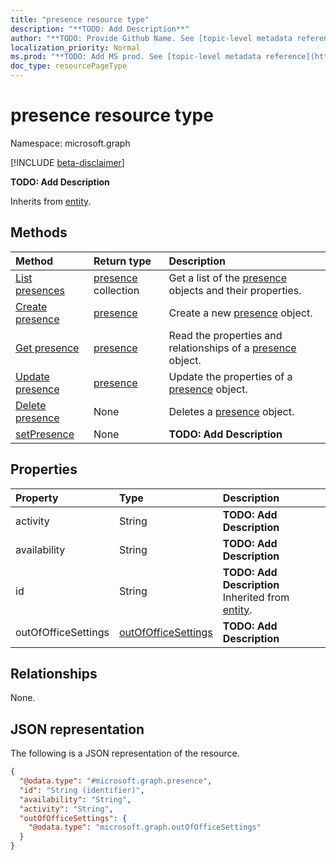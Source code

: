 ```yaml
---
title: "presence resource type"
description: "**TODO: Add Description**"
author: "**TODO: Provide Github Name. See [topic-level metadata reference](https://msgo.azurewebsites.net/add/document/guidelines/metadata.html#topic-level-metadata)**"
localization_priority: Normal
ms.prod: "**TODO: Add MS prod. See [topic-level metadata reference](https://msgo.azurewebsites.net/add/document/guidelines/metadata.html#topic-level-metadata)**"
doc_type: resourcePageType
---
```


# presence resource type

Namespace: microsoft.graph

[!INCLUDE [beta-disclaimer](../../includes/beta-disclaimer.md)]

**TODO: Add Description**


Inherits from [entity](../resources/entity.md).

## Methods
|Method|Return type|Description|
|:---|:---|:---|
|[List presences](../api/presence-list.md)|[presence](../resources/presence.md) collection|Get a list of the [presence](../resources/presence.md) objects and their properties.|
|[Create presence](../api/presence-create.md)|[presence](../resources/presence.md)|Create a new [presence](../resources/presence.md) object.|
|[Get presence](../api/presence-get.md)|[presence](../resources/presence.md)|Read the properties and relationships of a [presence](../resources/presence.md) object.|
|[Update presence](../api/presence-update.md)|[presence](../resources/presence.md)|Update the properties of a [presence](../resources/presence.md) object.|
|[Delete presence](../api/presence-delete.md)|None|Deletes a [presence](../resources/presence.md) object.|
|[setPresence](../api/presence-setpresence.md)|None|**TODO: Add Description**|

## Properties
|Property|Type|Description|
|:---|:---|:---|
|activity|String|**TODO: Add Description**|
|availability|String|**TODO: Add Description**|
|id|String|**TODO: Add Description** Inherited from [entity](../resources/entity.md).|
|outOfOfficeSettings|[outOfOfficeSettings](../resources/outofofficesettings.md)|**TODO: Add Description**|

## Relationships
None.

## JSON representation
The following is a JSON representation of the resource.
<!-- {
  "blockType": "resource",
  "keyProperty": "id",
  "@odata.type": "microsoft.graph.presence",
  "baseType": "microsoft.graph.entity",
  "openType": false
}
-->
``` json
{
  "@odata.type": "#microsoft.graph.presence",
  "id": "String (identifier)",
  "availability": "String",
  "activity": "String",
  "outOfOfficeSettings": {
    "@odata.type": "microsoft.graph.outOfOfficeSettings"
  }
}
```

